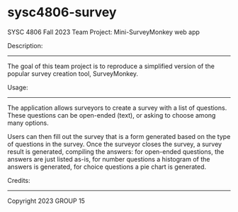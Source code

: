 ﻿# sysc4806-survey

SYSC 4806 Fall 2023 Team Project: Mini-SurveyMonkey web app

Description:
____________

The goal of this team project is to reproduce a simplified version of the popular survey creation tool, SurveyMonkey. 


Usage:
______

The application allows surveyors to create a survey with a list of questions. These questions can be open-ended (text), or asking to choose among many options.

Users can then fill out the survey that is a form generated based on the type of questions in the survey. Once the surveyor closes the survey, a survey result is generated, compiling the answers: for open-ended questions, the answers are just listed as-is, for number questions a histogram of the answers is generated, for choice questions a pie chart is generated.


Credits:
________

Copyright 2023 GROUP 15

